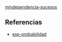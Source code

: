 [mindependencia-sucesos](pdf/mindependencia-sucesos.pdf)

## Referencias
- [esp-probabilidad](./esp-probabilidad.md)
